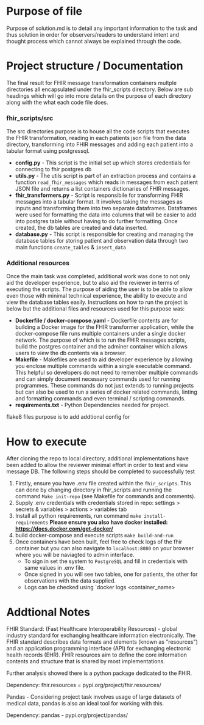 # Purpose of file

Purpose of solution.md is to detail any important information to the task and thus solution in order for observers/readers to understand intent and thought process which cannot always be explained through the code.


#  Project structure / Documentation 

The final result for FHIR message transformation containers multple directories all encapsulated under the fhir_scripts directory. Below are sub headings which will go into more details on the purpose of each directory along with the what each code file does.


### fhir_scripts/src
The src directories purpose is to house all the code scripts that executes the FHIR transformation, reading in each patients json file from the data directory, transforming into FHIR messages and adding each patient into a tabular format using postgressql.

- **config.py** - This script is the initial set up which stores credentials for connecting to fhir postgres db 
- **utils.py** - The utils script is part of an extraction process and contains a function `read_fhir_messages` which reads in messages from each patient JSON file and returns a list containers dictionaries of FHIR messages.
- **fhir_transformers.py** - Script is responsibile for transforming FHIR messages into a tabular format. It involves taking the messages as inputs and transforming them into two separate dataframes. Dataframes were used for formatting the data into columns that will be easier to add into postgres table without having to do further formatting. Once created, the db tables are created and data inserted.
- **database.py** - This script is responsible for creating and managing the database tables for storing patient and observation data through two main functions `create_tables` & `insert_data`

### Additional resources

Once the main task was completed, additional work was done to not only aid the developer experience, but to also aid the reviewer in terms of executing the scripts. The purpose of aiding the user is to be able to allow even those with minimal technical experience, the ability to execute and view the database tables easily. Instructions on how to run the project is below but the additional files and resources used for this purpose was:

- **Dockerfile / docker-compose.yaml** - Dockerfile contents are for building a Docker image for the FHIR transformer application, while the docker-compose file runs multiple containers under a single docker network. The purpose of which is to run the FHIR messages scripts, build the postgres container and the adminer container which allows users to view the db contents via a browser.
- **Makefile** - Makefiles are used to aid developer experience by allowing you enclose multiple commands within a single executable command. This helpful so developers do not need to remember multiple commands and can simply document necessary commands used for running programmes. These commands do not just extends to running projects but can also be used to run a series of docker related commands, linting and formatting commands and even terminal / scripting commands.
- **requirements.txt** - Python Dependencies needed for project. 

flake8 files purpose is to add addtional config for 


# How to execute

After cloning the repo to local directory, additional implementations have been added to allow the reviewer minimal effort in order to test and view message DB. The following steps should be completed to successfully test

1. Firstly, ensure you have .env file created within the `fhir_scripts`. This can done by changing directory in fhir_scripts and running the command `Make init-repo` (see Makefile for commands and comments).
2. Supply .env credentials with credentials stored in repo: settings > secrets & variables > actions > variables tab
3. Install all python requirements, run command `make install-requirements` **Please ensure you also have docker installed: https://docs.docker.com/get-docker/** 
4. build docker-compose and execute scripts `make build-and-run`
5. Once containers have been built, feel free to check logs of the fhir container but you can also navigate to `localhost:8080` on your browser where you will be naviagted to admin interface. 
    - To sign in set the system to `PostgreSQL` and fill in credentials with same values in .env file.
    - Once signed in you will see two tables, one for patients, the other for observations with the data supplied.
    - Logs can be checked using `docker logs <container_name>


# Addtional Notes

FHIR Standard: (Fast Healthcare Interoperability Resources) - global industry standard for exchanging healthcare information electronically. The FHIR standard describes data formats and elements (known as "resources") and an application programming interface (API) for exchanging electronic health records (EHR). FHIR resources aim to define the core information contents and structure that is shared by most implementations.

Further analysis showed there is a python package dedicated to the FHIR.

Dependency: fhir.resources = pypi.org/project/fhir.resources/


Pandas - Considering project task involves usage of large datasets of medical data, pandas is also an ideal tool for working with this. 

Dependency: pandas - pypi.org/project/pandas/
